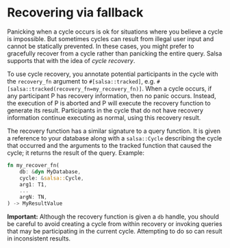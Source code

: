 # Recovering via fallback

Panicking when a cycle occurs is ok for situations where you believe a cycle is impossible. But sometimes cycles can result from illegal user input and cannot be statically prevented. In these cases, you might prefer to gracefully recover from a cycle rather than panicking the entire query. Salsa supports that with the idea of *cycle recovery*.

To use cycle recovery, you annotate potential participants in the cycle with the `recovery_fn` argument to `#[salsa::tracked]`, e.g. `#[salsa::tracked(recovery_fn=my_recovery_fn)]`. When a cycle occurs, if any participant P has recovery information, then no panic occurs. Instead, the execution of P is aborted and P will execute the recovery function to generate its result. Participants in the cycle that do not have recovery information continue executing as normal, using this recovery result.

The recovery function has a similar signature to a query function. It is given a reference to your database along with a `salsa::Cycle` describing the cycle that occurred and the arguments to the tracked function that caused the cycle; it returns the result of the query. Example:

```rust
fn my_recover_fn(
    db: &dyn MyDatabase,
    cycle: &salsa::Cycle,
    arg1: T1,
    ...
    argN: TN,
) -> MyResultValue
```

**Important:** Although the recovery function is given a `db` handle, you should be careful to avoid creating a cycle from within recovery or invoking queries that may be participating in the current cycle. Attempting to do so can result in inconsistent results.
